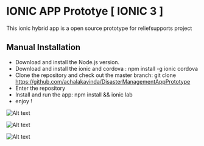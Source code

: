 # IONIC APP Prototye [ IONIC 3 ]
This ionic hybrid app is a open source prototype for reliefsupports project

## Manual Installation

  - Download and install the Node.js version.
  - Download and install the ionic and cordova : npm install -g ionic cordova
  - Clone the repository and check out the master branch: git clone https://github.com/achalakavinda/DisasterManagementAppPrototype
  - Enter the repository 
  - Install and run the app: npm install && ionic lab
  - enjoy !

![Alt text](https://github.com/achalakavinda/DisasterManagementAppPrototype/blob/master/Images/Main%20Pages.PNG?raw=true "")

![Alt text](https://github.com/achalakavinda/DisasterManagementAppPrototype/blob/master/Images/Home.PNG?raw=true "")

![Alt text](https://github.com/achalakavinda/DisasterManagementAppPrototype/blob/master/Images/add%20items.PNG?raw=true "")

